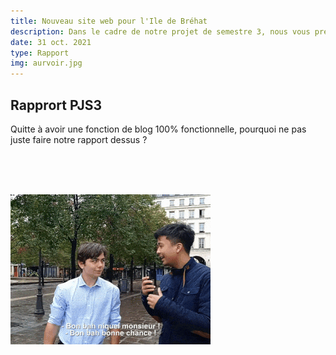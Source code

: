 ```yaml
---
title: Nouveau site web pour l'Ile de Bréhat
description: Dans le cadre de notre projet de semestre 3, nous vous présentons la refonte du site de l'ile de bréhat. Cliquez ici pour consulter notre rapport
date: 31 oct. 2021
type: Rapport
img: aurvoir.jpg
---
```


## Rapprort PJS3

Quitte à avoir une fonction de blog 100% fonctionnelle, pourquoi ne pas juste faire notre rapport dessus ?

<br>


<br>


<br>

![Au revoir](/static/img/aurvoir.gif)

